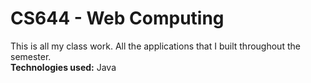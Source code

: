# CS644 - Web Computing
This is all my class work. All the applications that I built throughout the semester.<br>
<b>Technologies used:</b> Java

